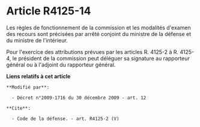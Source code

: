 # Article R4125-14

Les règles de fonctionnement de la commission et les modalités d'examen des recours sont précisées par arrêté conjoint du
ministre de la défense et du ministre de l'intérieur. 

Pour l'exercice des attributions prévues par les articles R. 4125-2 à R. 4125-4, le président de la commission peut déléguer
sa signature au rapporteur général ou à l'adjoint du rapporteur général.

**Liens relatifs à cet article**

	**Modifié par**:

	  - Décret n°2009-1716 du 30 décembre 2009 - art. 12

	**Cite**:

	  - Code de la défense. - art. R4125-2 (V)
